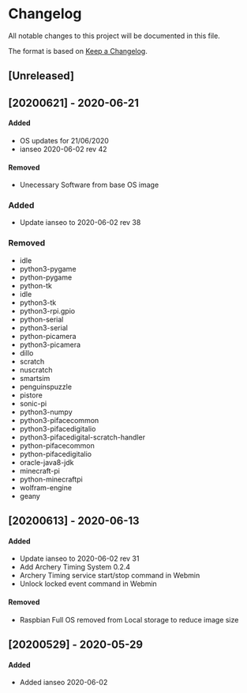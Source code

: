 # Changelog

All notable changes to this project will be documented in this file.

The format is based on [Keep a Changelog](https://keepachangelog.com/en/1.0.0/).

## [Unreleased]

## [20200621] - 2020-06-21

#### Added

 - OS updates for 21/06/2020
 - ianseo 2020-06-02 rev 42

#### Removed

 - Unecessary Software from base OS image
 
### Added

- Update ianseo to 2020-06-02 rev 38

### Removed

- idle
- python3-pygame
- python-pygame
- python-tk
- idle
- python3-tk
- python3-rpi.gpio
- python-serial
- python3-serial
- python-picamera
- python3-picamera
- dillo
- scratch
- nuscratch
- smartsim
- penguinspuzzle
- pistore
- sonic-pi
- python3-numpy
- python3-pifacecommon
- python3-pifacedigitalio
- python3-pifacedigital-scratch-handler
- python-pifacecommon
- python-pifacedigitalio
- oracle-java8-jdk
- minecraft-pi
- python-minecraftpi
- wolfram-engine
- geany

## [20200613] - 2020-06-13

#### Added

- Update ianseo to 2020-06-02 rev 31
- Add Archery Timing System 0.2.4
- Archery Timing service start/stop command in Webmin
- Unlock locked event command in Webmin

#### Removed

- Raspbian Full OS removed from Local storage to reduce image size

## [20200529] - 2020-05-29

#### Added

 - Added ianseo 2020-06-02